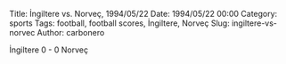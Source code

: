 Title: İngiltere vs. Norveç, 1994/05/22
Date: 1994/05/22 00:00
Category: sports
Tags: football, football scores, İngiltere, Norveç
Slug: ingiltere-vs-norvec
Author: carbonero


İngiltere 0 - 0 Norveç
